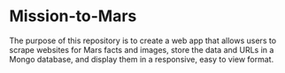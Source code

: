 # Mission-to-Mars

The purpose of this repository is to create a web app that allows users to scrape websites for Mars facts and images, store the data and URLs in a Mongo database, and display them in a responsive, easy to view format.